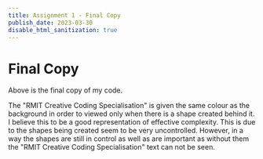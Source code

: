 ```yaml
---
title: Assignment 1 - Final Copy
publish_date: 2023-03-30
disable_html_sanitization: true
---
```


# Final Copy

Above is the final copy of my code.

The "RMIT Creative Coding Specialisation" is given the same colour as the background in order to viewed only when there is a shape created behind it. I believe this to be a good representation of effective complexity. This is due to the shapes being created seem to be very uncontrolled. However, in a way the shapes are still in control as well as are important as without them the "RMIT Creative Coding Specialisation" text can not be seen.